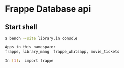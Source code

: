 # Frappe Database api

## Start shell

```sh
$ bench --site library.in console

Apps in this namespace:
frappe, library_mang, frappe_whatsapp, movie_tickets

In [1]:  import frappe

```



